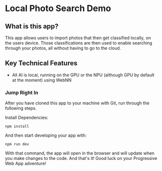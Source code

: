 # Local Photo Search Demo

## What is this app?
This app allows users to import photos that then get classified locally, on the users device. Those classifications are then used to enable searching through your photos, all without having to go to the cloud.

## Key Technical Features
- All AI is local, running on the GPU or the NPU (although GPU by default at the moment) using WebNN

### Jump Right In

After you have cloned this app to your machine with Git, run through the following steps.

Install Dependencies:

`npm install`

And then start developing your app with:

`npm run dev`

With that command, the app will open in the browser and will update when you make changes to the code.
And that's it! Good luck on your Progressive Web App adventure!

